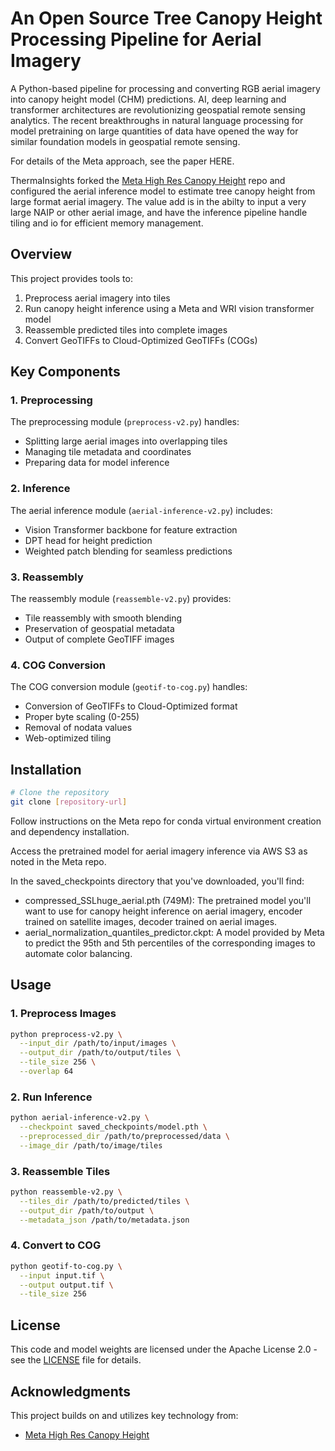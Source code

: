 # An Open Source Tree Canopy Height Processing Pipeline for Aerial Imagery

A Python-based pipeline for processing and converting RGB aerial imagery into canopy height model (CHM) predictions.  AI, deep learning and transformer architectures are revolutionizing geospatial remote sensing analytics. The recent breakthroughs in natural language processing for model pretraining on large quantities of data have opened the way for similar foundation models in geospatial remote sensing.

For details of the Meta approach, see the paper HERE.

ThermaInsights forked the [Meta High Res Canopy Height](https://github.com/facebookresearch/HighResCanopyHeight) repo and configured the aerial inference model to estimate tree canopy height from large format aerial imagery.  The value add is in the abilty to input a very large NAIP or other aerial image, and have the inference pipeline handle tiling and io for efficient memory management.

## Overview

This project provides tools to:
1. Preprocess aerial imagery into tiles
2. Run canopy height inference using a Meta and WRI vision transformer model
3. Reassemble predicted tiles into complete images
4. Convert GeoTIFFs to Cloud-Optimized GeoTIFFs (COGs)

## Key Components

### 1. Preprocessing
The preprocessing module (`preprocess-v2.py`) handles:
- Splitting large aerial images into overlapping tiles
- Managing tile metadata and coordinates
- Preparing data for model inference

### 2. Inference
The aerial inference module (`aerial-inference-v2.py`) includes:
- Vision Transformer backbone for feature extraction
- DPT head for height prediction
- Weighted patch blending for seamless predictions

### 3. Reassembly
The reassembly module (`reassemble-v2.py`) provides:
- Tile reassembly with smooth blending
- Preservation of geospatial metadata
- Output of complete GeoTIFF images

### 4. COG Conversion
The COG conversion module (`geotif-to-cog.py`) handles:
- Conversion of GeoTIFFs to Cloud-Optimized format
- Proper byte scaling (0-255)
- Removal of nodata values
- Web-optimized tiling

## Installation

```bash
# Clone the repository
git clone [repository-url]
```
Follow instructions on the Meta repo for conda virtual environment creation and dependency installation.

Access the pretrained model for aerial imagery inference via AWS S3 as noted in the Meta repo.  

In the saved_checkpoints directory that you've downloaded, you'll find:
* compressed_SSLhuge_aerial.pth (749M): The pretrained model you'll want to use for canopy height inference on aerial imagery, encoder trained on satellite images, decoder trained on aerial images.  
* aerial_normalization_quantiles_predictor.ckpt: A model provided by Meta to predict the 95th and 5th percentiles of the corresponding images to automate color balancing.

## Usage

### 1. Preprocess Images
```bash
python preprocess-v2.py \
  --input_dir /path/to/input/images \
  --output_dir /path/to/output/tiles \
  --tile_size 256 \
  --overlap 64
```

### 2. Run Inference
```bash
python aerial-inference-v2.py \
  --checkpoint saved_checkpoints/model.pth \
  --preprocessed_dir /path/to/preprocessed/data \
  --image_dir /path/to/image/tiles
```

### 3. Reassemble Tiles
```bash
python reassemble-v2.py \
  --tiles_dir /path/to/predicted/tiles \
  --output_dir /path/to/output \
  --metadata_json /path/to/metadata.json
```

### 4. Convert to COG
```bash
python geotif-to-cog.py \
  --input input.tif \
  --output output.tif \
  --tile_size 256
```

## License

This code and model weights are licensed under the Apache License 2.0 - see the [LICENSE](LICENSE) file for details.

## Acknowledgments

This project builds on and utilizes key technology from:
- [Meta High Res Canopy Height](https://github.com/facebookresearch/HighResCanopyHeight)
